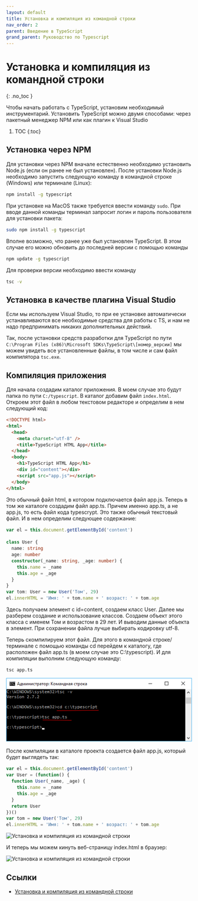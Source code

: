 ```yaml
---
layout: default
title: Установка и компиляция из командной строки
nav_order: 2
parent: Введение в TypeScript
grand_parent: Руководство по Typescript
---
```


<!-- prettier-ignore-start -->
# Установка и компиляция из командной строки
{: .no_toc }
<!-- prettier-ignore-end -->

Чтобы начать работать с TypeScript, установим необходимый инструментарий. Установить TypeScript можно двумя способами: через пакетный менеджер NPM или как плагин к Visual Studio

<!-- prettier-ignore -->
1. TOC
{:toc}

## Установка через NPM

Для установки через NPM вначале естественно необходимо установить Node.js (если он ранее не был установлен). После установки Node.js необходимо запустить следующую команду в командной строке (Windows) или терминале (Linux):

```bash
npm install -g typescript
```

При установке на MacOS также требуется ввести команду `sudo`. При вводе данной команды терминал запросит логин и пароль пользователя для установки пакета:

```bash
sudo npm install -g typescript
```

Вполне возможно, что ранее уже был установлен TypeScript. В этом случае его можно обновить до последней версии с помощью команды

```bash
npm update -g typescript
```

Для проверки версии необходимо ввести команду

```bash
tsc -v
```

## Установка в качестве плагина Visual Studio

Если мы используем Visual Studio, то при ее установке автоматически устанавливаются все необходимые средства для работы с TS, и нам не надо предпринимать никаких дополнительных действий.

Так, после установки средств разработки для TypeScript по пути `C:\Program Files (x86)\Microsoft SDKs\TypeScript\[номер_версии]` мы можем увидеть все установленные файлы, в том числе и сам файл компилятора `tsc.exe`.

## Компиляция приложения

Для начала создадим каталог приложения. В моем случае это будут папка по пути `C:/typescript`. В каталог добавим файл `index.html`. Откроем этот файл в любом текстовом редакторе и определим в нем следующий код:

```html
<!DOCTYPE html>
<html>
  <head>
    <meta charset="utf-8" />
    <title>TypeScript HTML App</title>
  </head>
  <body>
    <h1>TypeScript HTML App</h1>
    <div id="content"></div>
    <script src="app.js"></script>
  </body>
</html>
```

Это обычный файл html, в котором подключается файл app.js. Теперь в том же каталоге создадим файл app.ts. Причем именно app.ts, а не app.js, то есть файл кода typescrypt. Это также обычный текстовый файл. И в нем определим следующее содержание:

```typescript
var el = this.document.getElementById('content')

class User {
  name: string
  age: number
  constructor(_name: string, _age: number) {
    this.name = _name
    this.age = _age
  }
}
var tom: User = new User('Том', 29)
el.innerHTML = 'Имя: ' + tom.name + ' возраст: ' + tom.age
```

Здесь получаем элемент с id=content, создаем класс User. Далее мы разберем создание и использование классов. Создаем объект этого класса с именем Том и возрастом в 29 лет. И выводим данные объекта в элемент. При сохранении файла лучше выбирать кодировку utf-8.

Теперь скомпилируем этот файл. Для этого в командной строке/терминале с помощью команды cd перейдем к каталогу, где расположен файл app.ts (в моем случае это C:\typescript). И для компиляции выполним следующую команду:

```bash
tsc app.ts
```

![Установка и компиляция из командной строки](install-1.png)

После компиляции в каталоге проекта создается файл app.js, который будет выглядеть так:

```javascript
var el = this.document.getElementById('content')
var User = (function() {
  function User(_name, _age) {
    this.name = _name
    this.age = _age
  }
  return User
})()
var tom = new User('Том', 29)
el.innerHTML = 'Имя: ' + tom.name + ' возраст: ' + tom.age
```

![Установка и компиляция из командной строки](install-2.png)

И теперь мы можем кинуть веб-страницу index.html в браузер:

![Установка и компиляция из командной строки](install-3.png)

## Ссылки

- [Установка и компиляция из командной строки](https://metanit.com/web/typescript/1.2.php)
